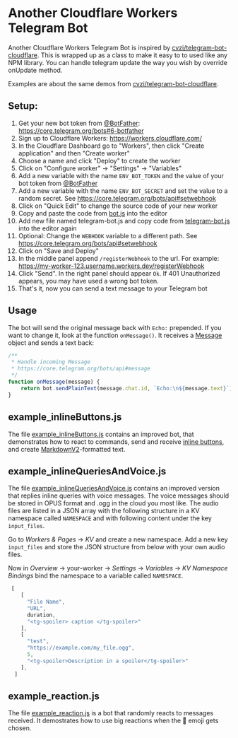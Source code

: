 # Another Cloudflare Workers Telegram Bot

Another Cloudflare Workers Telegram Bot is inspired by [cvzi/telegram-bot-cloudflare](/cvzi/telegram-bot-cloudflare).
This is wrapped up as a class to make it easy to to used like any NPM library.
You can handle telegram update the way you wish by override onUpdate method.

Examples are about the same demos from [cvzi/telegram-bot-cloudflare](/cvzi/telegram-bot-cloudflare).

## Setup:

1. Get your new bot token from [@BotFather](https://t.me/botfather): https://core.telegram.org/bots#6-botfather
2. Sign up to Cloudflare Workers: https://workers.cloudflare.com/
3. In the Cloudflare Dashboard go to "Workers", then click "Create application" and then "Create worker"
4. Choose a name and click "Deploy" to create the worker
5. Click on "Configure worker" -> "Settings" -> "Variables"
6. Add a new variable with the name `ENV_BOT_TOKEN` and the value of your bot token from [@BotFather](https://t.me/botfather)
7. Add a new variable with the name `ENV_BOT_SECRET` and set the value to a random secret. See https://core.telegram.org/bots/api#setwebhook
8. Click on "Quick Edit" to change the source code of your new worker
9. Copy and paste the code from [bot.js](bot.js) into the editor
10. Add new file named telegram-bot.js and copy code from [telegram-bot.js](telegram-bot.js) into the editor again
10. Optional: Change the `WEBHOOK` variable to a different path. See https://core.telegram.org/bots/api#setwebhook
11. Click on "Save and Deploy"
12. In the middle panel append `/registerWebhook` to the url. For example: https://my-worker-123.username.workers.dev/registerWebhook
13. Click "Send". In the right panel should appear `Ok`. If 401 Unauthorized appears, you may have used a wrong bot token.
14. That's it, now you can send a text message to your Telegram bot

## Usage

The bot will send the original message back with `Echo:` prepended.
If you want to change it, look at the function `onMessage()`. It receives a [Message](https://core.telegram.org/bots/api#message) object and sends a text back:

```javascript
/**
 * Handle incoming Message
 * https://core.telegram.org/bots/api#message
 */
function onMessage(message) {
	return bot.sendPlainText(message.chat.id, `Echo:\n${message.text}`);
}
```

## example_inlineButtons.js

The file [example_inlineButtons.js](/example_inlineButtons.js) contains an improved bot, that demonstrates how to react to commands,
send and receive [inline buttons](https://core.telegram.org/bots/api#inlinekeyboardbutton),
and create [MarkdownV2](https://core.telegram.org/bots/api#markdownv2-style)-formatted text.

## example_inlineQueriesAndVoice.js

The file [example_inlineQueriesAndVoice.js](example_inlineQueriesAndVoice.js) contains an improved version that replies inline queries with voice messages.
The voice messages should be stored in OPUS format and .ogg in the cloud you most like.
The audio files are listed in a JSON array with the following structure in a KV namespace called `NAMESPACE` and with following content under the key `input_files`.

Go to *Workers & Pages* -> *KV* and create a new namespace. Add a new key `input_files` and store the JSON structure from below with your own audio files.

Now in *Overview* -> your-worker -> *Settings* -> *Variables* -> *KV Namespace Bindings* bind the namespace to a variable called `NAMESPACE`.

```javascript
 [
    [
      "File Name",
      "URL",
      duration,
      "<tg-spoiler> caption </tg-spoiler>"
    ],
    [
      "test",
      "https://example.com/my_file.ogg",
      5,
      "<tg-spoiler>Description in a spoiler</tg-spoiler>"
    ],
  ]
```
## example_reaction.js
The file [example_reaction,js](example_reaction) is a bot that randomly reacts to messages received. It demostrates how to use big reactions when the 🎉 emoji gets chosen.